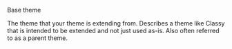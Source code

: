Base theme

The theme that your theme is extending from. Describes a theme like Classy that is intended to be extended and not just used as-is. Also often referred to as a parent theme.

